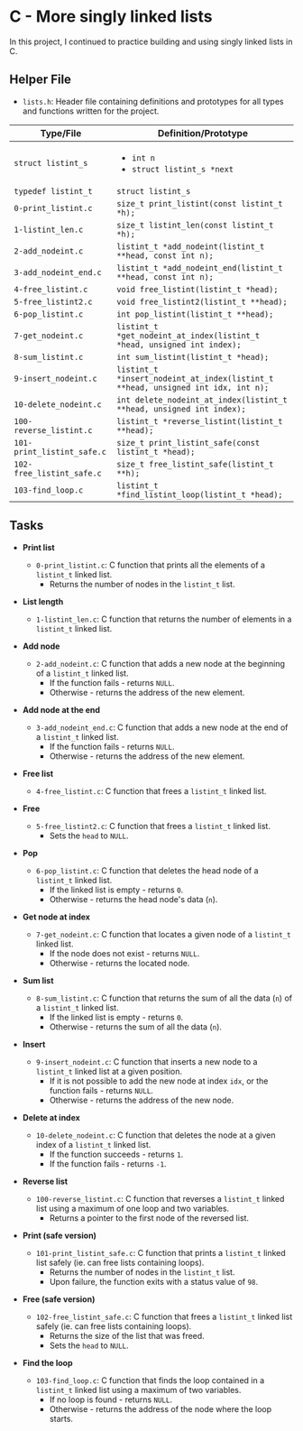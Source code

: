 # C - More singly linked lists
In this project, I continued to practice building and using singly linked lists in C.

## Helper File
* `lists.h`: Header file containing definitions and prototypes for all types and functions written for the project.

| Type/File                  | Definition/Prototype                                                             |
| -------------------------- | -------------------------------------------------------------------------------- |
| `struct listint_s`         | <ul><li>`int n`</li><li>`struct listint_s *next`</li></ul>                       |
| `typedef listint_t`        | `struct listint_s`                                                               |
| `0-print_listint.c`        | `size_t print_listint(const listint_t *h);`                                      |
| `1-listint_len.c`          | `size_t listint_len(const listint_t *h);`                                        |
| `2-add_nodeint.c`          | `listint_t *add_nodeint(listint_t **head, const int n);`                         |
| `3-add_nodeint_end.c`      | `listint_t *add_nodeint_end(listint_t **head, const int n);`                     |
| `4-free_listint.c`         | `void free_listint(listint_t *head);`                                            |
| `5-free_listint2.c`        | `void free_listint2(listint_t **head);`                                          |
| `6-pop_listint.c`          | `int pop_listint(listint_t **head);`                                             |
| `7-get_nodeint.c`          | `listint_t *get_nodeint_at_index(listint_t *head, unsigned int index);`          |
| `8-sum_listint.c`          | `int sum_listint(listint_t *head);`                                              |
| `9-insert_nodeint.c`       | `listint_t *insert_nodeint_at_index(listint_t **head, unsigned int idx, int n);` |
| `10-delete_nodeint.c`      | `int delete_nodeint_at_index(listint_t **head, unsigned int index);`             |
| `100-reverse_listint.c`    | `listint_t *reverse_listint(listint_t **head);`                                  |
| `101-print_listint_safe.c` | `size_t print_listint_safe(const listint_t *head);`                              |
| `102-free_listint_safe.c`  | `size_t free_listint_safe(listint_t **h);`                                       |
| `103-find_loop.c`          | `listint_t *find_listint_loop(listint_t *head);`                                 |

## Tasks
* **Print list**
  * `0-print_listint.c`: C function that prints all the elements of a `listint_t` linked list.
    * Returns the number of nodes in the `listint_t` list.

* **List length**
  * `1-listint_len.c`: C function that returns the number of elements in a `listint_t` linked list.

* **Add node**
  * `2-add_nodeint.c`: C function that adds a new node at the beginning of a `listint_t` linked list.
    * If the function fails - returns `NULL`.
    * Otherwise - returns the address of the new element.

* **Add node at the end**
  * `3-add_nodeint_end.c`: C function that adds a new node at the end of a `listint_t` linked list.
    * If the function fails - returns `NULL`.
    * Otherwise - returns the address of the new element.

* **Free list**
  * `4-free_listint.c`: C function that frees a `listint_t` linked list.

* **Free**
  * `5-free_listint2.c`: C function that frees a `listint_t` linked list.
    * Sets the `head` to `NULL`.

* **Pop**
  * `6-pop_listint.c`: C function that deletes the head node of a `listint_t` linked list.
    * If the linked list is empty - returns `0`.
    * Otherwise - returns the head node's data (`n`).

* **Get node at index**
  * `7-get_nodeint.c`: C function that locates a given node of a `listint_t` linked list.
    * If the node does not exist - returns `NULL`.
    * Otherwise - returns the located node.

* **Sum list**
  * `8-sum_listint.c`: C function that returns the sum of all the data (`n`) of a `listint_t` linked list.
    * If the linked list is empty - returns `0`.
    * Otherwise - returns the sum of all the data (`n`).

* **Insert**
  * `9-insert_nodeint.c`: C function that inserts a new node to a `listint_t` linked list at a given position.
    * If it is not possible to add the new node at index `idx`, or the function fails - returns `NULL`.
    * Otherwise - returns the address of the new node.

* **Delete at index**
  * `10-delete_nodeint.c`: C function that deletes the node at a given index of a `listint_t` linked list.
    * If the function succeeds - returns `1`.
    * If the function fails - returns `-1`.

* **Reverse list**
  * `100-reverse_listint.c`: C function that reverses a `listint_t` linked list using a maximum of one loop and two variables.
    * Returns a pointer to the first node of the reversed list.

* **Print (safe version)**
  * `101-print_listint_safe.c`: C function that prints a `listint_t` linked list safely (ie. can free lists containing loops).
    * Returns the number of nodes in the `listint_t` list.
    * Upon failure, the function exits with a status value of `98`.

* **Free (safe version)**
  * `102-free_listint_safe.c`: C function that frees a `listint_t` linked list safely (ie. can free lists containing loops).
    * Returns the size of the list that was freed.
    * Sets the `head` to `NULL`.

* **Find the loop**
  * `103-find_loop.c`: C function that finds the loop contained in a `listint_t` linked list using a maximum of two variables.
    * If no loop is found - returns `NULL`.
    * Otherwise - returns the address of the node where the loop starts.
